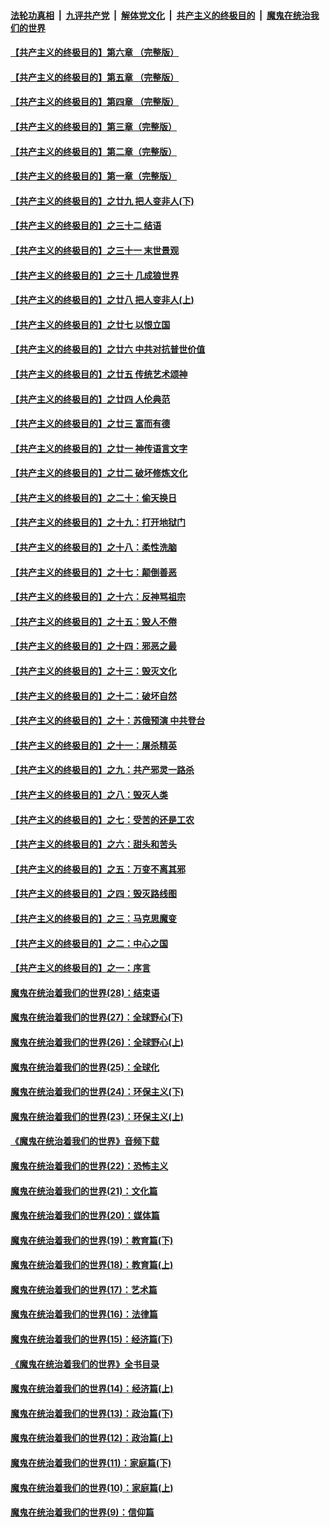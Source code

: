

####  [法轮功真相](../../../../basic/blob/master/README.md?t=05190131) &nbsp;|&nbsp; [九评共产党](../../../../9ping.md/blob/master/README.md?t=05190131) &nbsp;|&nbsp; [解体党文化](../../../../jtdwh.md/blob/master/README.md?t=05190131)  &nbsp;|&nbsp; [共产主义的终极目的](../../../../gczydzjmd.md/blob/master/README.md?t=05190131) &nbsp;|&nbsp; [魔鬼在统治我们的世界](../../../../mgztzwmdsj.md/blob/master/README.md?t=05190131) 

#### [【共产主义的终极目的】第六章 （完整版）](../pages/nsc422/n11428913.md?t=05190131) 

#### [【共产主义的终极目的】第五章 （完整版）](../pages/nsc422/n11428912.md?t=05190131) 

#### [【共产主义的终极目的】第四章 （完整版）](../pages/nsc422/n11428907.md?t=05190131) 

#### [【共产主义的终极目的】第三章（完整版）](../pages/nsc422/n11428848.md?t=05190131) 

#### [【共产主义的终极目的】第二章（完整版）](../pages/nsc422/n11428831.md?t=05190131) 

#### [【共产主义的终极目的】第一章（完整版）](../pages/nsc422/n11417651.md?t=05190131) 

#### [【共产主义的终极目的】之廿九 把人变非人(下)](../pages/nsc422/n11344140.md?t=05190131) 

#### [【共产主义的终极目的】之三十二 结语](../pages/nsc422/n11360535.md?t=05190131) 

#### [【共产主义的终极目的】之三十一 末世景观](../pages/nsc422/n11351129.md?t=05190131) 

#### [【共产主义的终极目的】之三十 几成狼世界](../pages/nsc422/n11348280.md?t=05190131) 

#### [【共产主义的终极目的】之廿八 把人变非人(上)](../pages/nsc422/n11340492.md?t=05190131) 

#### [【共产主义的终极目的】之廿七 以恨立国](../pages/nsc422/n11336944.md?t=05190131) 

#### [【共产主义的终极目的】之廿六 中共对抗普世价值](../pages/nsc422/n11324785.md?t=05190131) 

#### [【共产主义的终极目的】之廿五 传统艺术颂神](../pages/nsc422/n11296396.md?t=05190131) 

#### [【共产主义的终极目的】之廿四 人伦典范](../pages/nsc422/n11296397.md?t=05190131) 

#### [【共产主义的终极目的】之廿三 富而有德](../pages/nsc422/n11283598.md?t=05190131) 

#### [【共产主义的终极目的】之廿一 神传语言文字](../pages/nsc422/n11263265.md?t=05190131) 

#### [【共产主义的终极目的】之廿二 破坏修炼文化](../pages/nsc422/n11245728.md?t=05190131) 

#### [【共产主义的终极目的】之二十：偷天换日](../pages/nsc422/n11238846.md?t=05190131) 

#### [【共产主义的终极目的】之十九：打开地狱门](../pages/nsc422/n11206376.md?t=05190131) 

#### [【共产主义的终极目的】之十八：柔性洗脑](../pages/nsc422/n11199994.md?t=05190131) 

#### [【共产主义的终极目的】之十七：颠倒善恶](../pages/nsc422/n11179782.md?t=05190131) 

#### [【共产主义的终极目的】之十六：反神骂祖宗](../pages/nsc422/n11166798.md?t=05190131) 

#### [【共产主义的终极目的】之十五：毁人不倦](../pages/nsc422/n11166792.md?t=05190131) 

#### [【共产主义的终极目的】之十四：邪恶之最](../pages/nsc422/n11150249.md?t=05190131) 

#### [【共产主义的终极目的】之十三：毁灭文化](../pages/nsc422/n11135227.md?t=05190131) 

#### [【共产主义的终极目的】之十二：破坏自然](../pages/nsc422/n11135214.md?t=05190131) 

#### [【共产主义的终极目的】之十：苏俄预演 中共登台](../pages/nsc422/n11118424.md?t=05190131) 

#### [【共产主义的终极目的】之十一：屠杀精英](../pages/nsc422/n11118442.md?t=05190131) 

#### [【共产主义的终极目的】之九：共产邪灵一路杀](../pages/nsc422/n11114139.md?t=05190131) 

#### [【共产主义的终极目的】之八：毁灭人类](../pages/nsc422/n11108503.md?t=05190131) 

#### [【共产主义的终极目的】之七：受苦的还是工农](../pages/nsc422/n11101809.md?t=05190131) 

#### [【共产主义的终极目的】之六：甜头和苦头](../pages/nsc422/n11096971.md?t=05190131) 

#### [【共产主义的终极目的】之五：万变不离其邪](../pages/nsc422/n11091285.md?t=05190131) 

#### [【共产主义的终极目的】之四：毁灭路线图](../pages/nsc422/n11086284.md?t=05190131) 

#### [【共产主义的终极目的】之三：马克思魔变](../pages/nsc422/n11061941.md?t=05190131) 

#### [【共产主义的终极目的】之二：中心之国](../pages/nsc422/n11047728.md?t=05190131) 

#### [【共产主义的终极目的】之一：序言](../pages/nsc422/n11086077.md?t=05190131) 

#### [魔鬼在统治着我们的世界(28)：结束语](../pages/nsc422/n10936246.md?t=05190131) 

#### [魔鬼在统治着我们的世界(27)：全球野心(下)](../pages/nsc422/n10928319.md?t=05190131) 

#### [魔鬼在统治着我们的世界(26)：全球野心(上)](../pages/nsc422/n10900318.md?t=05190131) 

#### [魔鬼在统治着我们的世界(25)：全球化](../pages/nsc422/n10788205.md?t=05190131) 

#### [魔鬼在统治着我们的世界(24)：环保主义(下)](../pages/nsc422/n10695307.md?t=05190131) 

#### [魔鬼在统治着我们的世界(23)：环保主义(上)](../pages/nsc422/n10688613.md?t=05190131) 

#### [《魔鬼在统治着我们的世界》音频下载](../pages/nsc422/n10635553.md?t=05190131) 

#### [魔鬼在统治着我们的世界(22)：恐怖主义](../pages/nsc422/n10614727.md?t=05190131) 

#### [魔鬼在统治着我们的世界(21)：文化篇](../pages/nsc422/n10597706.md?t=05190131) 

#### [魔鬼在统治着我们的世界(20)：媒体篇](../pages/nsc422/n10586579.md?t=05190131) 

#### [魔鬼在统治着我们的世界(19)：教育篇(下)](../pages/nsc422/n10564808.md?t=05190131) 

#### [魔鬼在统治着我们的世界(18)：教育篇(上)](../pages/nsc422/n10526970.md?t=05190131) 

#### [魔鬼在统治着我们的世界(17)：艺术篇](../pages/nsc422/n10499093.md?t=05190131) 

#### [魔鬼在统治着我们的世界(16)：法律篇](../pages/nsc422/n10485969.md?t=05190131) 

#### [魔鬼在统治着我们的世界(15)：经济篇(下)](../pages/nsc422/n10469975.md?t=05190131) 

#### [《魔鬼在统治着我们的世界》全书目录](../pages/nsc422/n10464261.md?t=05190131) 

#### [魔鬼在统治着我们的世界(14)：经济篇(上)](../pages/nsc422/n10457370.md?t=05190131) 

#### [魔鬼在统治着我们的世界(13)：政治篇(下)](../pages/nsc422/n10448270.md?t=05190131) 

#### [魔鬼在统治着我们的世界(12)：政治篇(上)](../pages/nsc422/n10444576.md?t=05190131) 

#### [魔鬼在统治着我们的世界(11)：家庭篇(下)](../pages/nsc422/n10440961.md?t=05190131) 

#### [魔鬼在统治着我们的世界(10)：家庭篇(上)](../pages/nsc422/n10435448.md?t=05190131) 

#### [魔鬼在统治着我们的世界(9)：信仰篇](../pages/nsc422/n10432159.md?t=05190131) 

